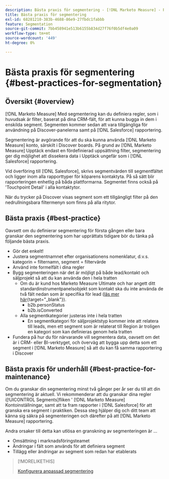 ```yaml
---
description: Bästa praxis för segmentering - [!DNL Marketo Measure] - Produktdokumentation
title: Bästa praxis för segmentering
exl-id: 68281210-383b-4688-86e9-27fbdc1fabbb
feature: Segmentation
source-git-commit: 7bb458941e513b6155b834d27f76f0b5df4e0a09
workflow-type: tm+mt
source-wordcount: '449'
ht-degree: 0%

---
```


# Bästa praxis för segmentering {#best-practices-for-segmentation}

## Översikt {#overview}

[!DNL Marketo Measure] Med segmentering kan du definiera regler, som i huvudsak är filter, baserat på dina CRM-fält, för att kunna bugga in dem i enskilda segment. Segmenten kommer sedan att vara tillgängliga för användning på Discover-panelerna samt på [!DNL Salesforce] rapportering.

Segmentering är avgörande för att du ska kunna använda [!DNL Marketo Measure] konto, särskilt i Discover boards. På grund av [!DNL Marketo Measure] Upptäck endast en fördefinierad uppsättning filter, segmentering ger dig möjlighet att dissekera data i Upptäck ungefär som i [!DNL Salesforce] rapportering.

Vid överföring till [!DNL Salesforce], skrivs segmentvärden till segmentfältet och ligger inom alla rapporttyper för köparens kontaktyta. På så sätt blir rapporteringen enhetlig på båda plattformarna. Segmentet finns också på &#39;Touchpoint Detail&#39; i alla kontaktytor.

När du trycker på Discover visas segment som ett tillgängligt filter på den nedrullningsbara filtermenyn som finns på alla ritytor.

## Bästa praxis {#best-practice}

Oavsett om du definierar segmentering för första gången eller bara granskar den segmentering som har upprättats tidigare bör du tänka på följande bästa praxis.

* Gör det enkelt!
* Justera segmentnamnet efter organisationens nomenklatur, d.v.s. kategorin = filternamn, segment = filtervärde
* Använd inte formelfält i dina regler
* Bygg segmenteringen när det är möjligt på både lead/kontakt och säljprojekt så att du kan använda den i hela tratten
   * Om du är kund hos Marketo Measure Ultimate och har angett ditt standardinstrumentpanelsobjekt som kontakt ska du inte använda de två fält nedan som är specifika för lead ([läs mer här](/help/marketo-measure-ultimate/data-integrity-requirement.md){target="_blank"}).
      * b2b.personStatus
      * b2b.isConverted
   * Alla segmentkategorier justeras inte i hela tratten
      * En segmentkategori för säljprojektstyp kommer inte att relatera till leads, men ett segment som är relaterat till Region är troligen en kategori som kan definieras genom hela tratten
* Fundera på hur du för närvarande vill segmentera data, oavsett om det är i CRM- eller BI-verktyget, och överväg att bygga upp detta som ett segment i [!DNL Marketo Measure] så att du kan få samma rapportering i Discover

## Bästa praxis för underhåll {#best-practice-for-maintenance}

Om du granskar din segmentering minst två gånger per år ser du till att din segmentering är aktuell. Vi rekommenderar att du granskar dina regler i[!UICONTROL Segments]fliken &#39; [!DNL Marketo Measure] Kontoinställningar, samt att ta fram rapporter i [!DNL Salesforce] för att granska era segment i praktiken. Dessa steg hjälper dig och ditt team att känna sig säkra på segmenteringen och därefter på att [!DNL Marketo Measure] rapportering.

Andra orsaker till detta kan utlösa en granskning av segmenteringen är ...

* Omsättning i marknadsföringsteamet
* Ändringar i fält som används för att definiera segment
* Tillägg eller ändringar av segment som redan har etablerats

>[!MORELIKETHIS]
>
>[Konfigurera anpassad segmentering](/help/advanced-marketo-measure-features/segmentation/custom-segmentation.md)
